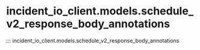 # incident_io_client.models.schedule_v2_response_body_annotations

::: incident_io_client.models.schedule_v2_response_body_annotations
